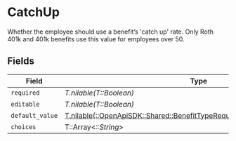 # CatchUp

Whether the employee should use a benefit’s 'catch up' rate. Only Roth 401k and 401k benefits use this value for employees over 50.


## Fields

| Field                                                                                                                                            | Type                                                                                                                                             | Required                                                                                                                                         | Description                                                                                                                                      |
| ------------------------------------------------------------------------------------------------------------------------------------------------ | ------------------------------------------------------------------------------------------------------------------------------------------------ | ------------------------------------------------------------------------------------------------------------------------------------------------ | ------------------------------------------------------------------------------------------------------------------------------------------------ |
| `required`                                                                                                                                       | *T.nilable(T::Boolean)*                                                                                                                          | :heavy_minus_sign:                                                                                                                               | N/A                                                                                                                                              |
| `editable`                                                                                                                                       | *T.nilable(T::Boolean)*                                                                                                                          | :heavy_minus_sign:                                                                                                                               | N/A                                                                                                                                              |
| `default_value`                                                                                                                                  | [T.nilable(::OpenApiSDK::Shared::BenefitTypeRequirementsCatchUpDefaultValue)](../../models/shared/benefittyperequirementscatchupdefaultvalue.md) | :heavy_minus_sign:                                                                                                                               | N/A                                                                                                                                              |
| `choices`                                                                                                                                        | T::Array<*::String*>                                                                                                                             | :heavy_minus_sign:                                                                                                                               | N/A                                                                                                                                              |